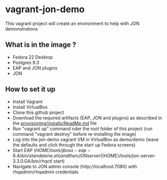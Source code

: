 # vagrant-jon-demo
This vagrant project will create an environment to help with JON demonstrations

## What is in the image ?
* Fedora 22 Desktop
* Postgres 9.3
* EAP and JON plugins
* JON

## How to set it up
* Install Vagrant
* Install VirtualBox
* Clone this github project
* Download the required artifacts (EAP, JON and plugins) as described in the [provisioning/installs/ReadMe.md](provisioning/installs/ReadMe.md) file
* Run "vagrant up" command nder the root folder of this project (run command "vagrant destroy" before re-installing the image)
* Log into the jon-demo vagrant VM in VirtualBox as demo/demo (leave the defaults and click through the start up Fedora screens)
* Start EAP (${HOME}/tools/jboss-eap-6.4/bin/standalone.sh) and then JON server (${HOME}/tools/jon-server-3.3.0.GA/bin/rhqctl start)
* Navigate to JON admin console (http://localhost:7080) with rhqadmin/rhqadmin credentials
